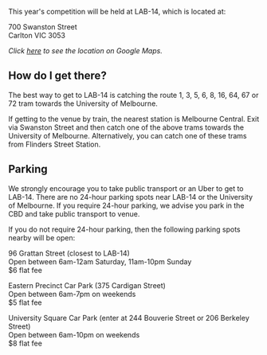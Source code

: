 This year's competition will be held at LAB-14, which is located at:

700 Swanston Street  
Carlton VIC 3053

*Click [here](https://goo.gl/maps/kAvqV5o824r) to see the location on Google
Maps.*

## How do I get there?

The best way to get to LAB-14 is catching the route 1, 3, 5, 6, 8, 16, 64, 67
or 72 tram towards the University of Melbourne.

If getting to the venue by train, the nearest station is Melbourne Central.
Exit via Swanston Street and then catch one of the above trams towards
the University of Melbourne. Alternatively, you can catch one of these trams
from Flinders Street Station.

## Parking

We strongly encourage you to take public transport or an Uber to get to LAB-14.
There are no 24-hour parking spots near LAB-14 or the University of Melbourne.
If you require 24-hour parking, we advise you park in the CBD and take public
transport to venue.

If you do not require 24-hour parking, then the following parking spots nearby
will be open:

96 Grattan Street (closest to LAB-14)  
Open between 6am-12am Saturday, 11am-10pm Sunday  
$6 flat fee  

Eastern Precinct Car Park (375 Cardigan Street)  
Open between 6am-7pm on weekends  
$5 flat fee  

University Square Car Park (enter at 244 Bouverie Street or 206 Berkeley Street)  
Open between 6am-10pm on weekends  
$8 flat fee  
